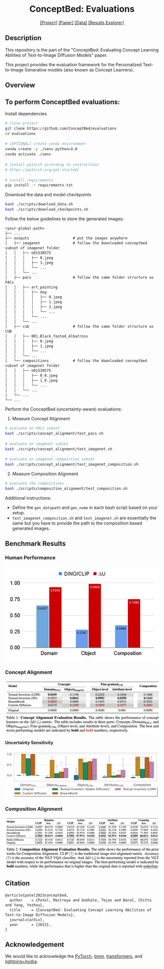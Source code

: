 <div align="center">

# ConceptBed: Evaluations

<!-- [![Project](http://img.shields.io/badge/paper-arxiv.1001.2234-B31B1B.svg)](#)
[![Paper](http://img.shields.io/badge/paper-arxiv.1001.2234-B31B1B.svg)](#)
[![Data](http://img.shields.io/badge/paper-arxiv.1001.2234-B31B1B.svg)](#)
[![Results Explorer](http://img.shields.io/badge/paper-arxiv.1001.2234-B31B1B.svg)](#) -->
[\[Project\]](#)
[\[Paper\]](#)
[\[Data\]](#)
[\[Results Explorer\]](#)



</div>

## Description

This repository is the part of the "ConceptBed: Evaluating Concept Learning Abilities of Text-to-Image Diffusion Models" paper.

This project provides the evaluation framework for the Personalized Text-to-Image Generative models (also known as Concept Leanrers).


## Overview




## To perform ConceptBed evaluations:

Install dependencies

```bash
# clone project
git clone https://github.com/ConceptBed/evaluations
cd evaluations

# [OPTIONAL] create conda environment
conda create -p ./venv python=3.8
conda activate ./venv

# install pytorch according to instructions
# https://pytorch.org/get-started/

# install requirements
pip install -r requirements.txt
```

Download the data and model checkpoints

```bash
bash ./scripts/download_data.sh
bash ./scripts/download_checkpoints.sh
```

Follow the below guidelines to store the generated images:

    <your-global-path>
    ├── ...
    ├── outputs                    # put the images anywhere
    │   ├── imagenet               # follow the downloaded conceptbed subset of imagenet folder
    │   │   ├── n01530575
    │   │   │   ├── 0.jpeg
    │   │   │   ├── 1.jpeg
    │   │   │   └── ...
    │   │   └── ...
    │   ├── pacs                   # follow the same folder structure as PACs
    │   │   ├── art_painting
    │   │   │   ├── dog
    │   │   │   │   ├── 0.jpeg
    │   │   │   │   ├── 1.jpeg
    │   │   │   │   ├── 2.jpeg
    │   │   │   │   └── ...
    │   │   │   └── ...
    │   │   └── ...
    │   ├── cub                    # follow the same folder structure as CUB
    │   │   ├── 001.Black_footed_Albatross
    │   │   │   ├── 0.jpeg
    │   │   │   ├── 1.jpeg
    │   │   │   └── ...
    │   │   └── ...
    │   └── compositions           # follow the downloaded conceptbed subset of imagenet folder
    │   │   ├── n01530575
    │   │   │   ├── 0_0.jpeg
    │   │   │   ├── 1_0.jpeg
    │   │   │   └── ...
    │   │   └── ...
    │   └── ...
    └── ...


Perform the ConceptBed (uncertainty-aware) evaluations:

1. Measure Concept Alignment

```bash
# evaluate on PACs subset
bash ./scripts/concept_alignment/test_pacs.sh

# evaluate on imagenet subset
bash ./scripts/concept_alignment/test_imagenet.sh

# evaluate on imagenet composition subset
bash ./scripts/concept_alignment/test_imagenet_composition.sh
```

2. Measure Composition Alignment

```bash
# evaluate the compositions 
bash ./scripts/composition_alignment/test_composition.sh
```

Additional instructions:
* Define the `gen_datapath` and `gen_name` in each bash script based on your setup.
* `test_imagenet_composition.sh` and `test_imagenet.sh` are essentially the same but you have to provide the path to the composition based generated images.


## Benchmark Results

### Human Performance
<!-- ![Human Evaluations](./assets/human_eval.png) -->
![Human Evaluations](./assets/human_eval_plot.png)

### Concept Alignment
![Concept Alignment](./assets/concept_alignment.png)

#### Uncertainty Sensitivity
![Uncertainty Sensitivity](./assets/everything_boxplot.png)


### Composition Alignment
![Composition Alignment](./assets/composition_alignment.png)




## Citation
```
@article{patel2023conceptbed,
  author    = {Patel, Maitreya and Gokhale, Tejas and Baral, Chitta and Yang, Yezhou},
  title     = {ConceptBed: Evaluating Concept Learning Abilities of Text-to-Image Diffusion Models},
  journal={arXiv},
  year      = {2023},
}
```

## Acknowledgement
We would like to acknowledge the [PyTorch](https://pytorch.org), [timm](https://github.com/huggingface/pytorch-image-models), [transformers](https://github.com/huggingface/transformers), and [lightning+hydra](https://github.com/ashleve/lightning-hydra-template).